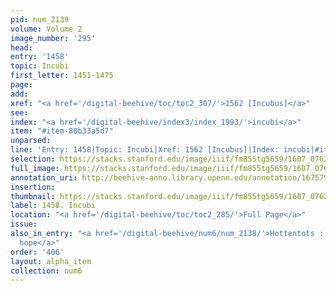 ```yaml
---
pid: num_2139
volume: Volume 2
image_number: '295'
head:
entry: '1458'
topic: Incubi
first_letter: 1451-1475
page:
add:
xref: "<a href='/digital-beehive/toc/toc2_307/'>1562 [Incubus]</a>"
see:
index: "<a href='/digital-beehive/index3/index_1993/'>incubi</a>"
item: "#item-80b33a5d7"
unparsed:
line: 'Entry: 1458|Topic: Incubi|Xref: 1562 [Incubus]|Index: incubi|#item-80b33a5d7'
selection: https://stacks.stanford.edu/image/iiif/fm855tg5659/1607_0762/402,2335,2862,673/full/0/default.jpg
full_image: https://stacks.stanford.edu/image/iiif/fm855tg5659/1607_0762/full/full/0/default.jpg
annotation_uri: http://beehive-anno.library.upenn.edu/annotation/1675790075193
insertion:
thumbnail: https://stacks.stanford.edu/image/iiif/fm855tg5659/1607_0762/402,2335,600,180/250,/0/default.jpg
label: 1458. Incubi
location: "<a href='/digital-beehive/toc/toc2_285/'>Full Page</a>"
issue:
also_in_entry: "<a href='/digital-beehive/num6/num_2138/'>Hottentots : Cape of good
  hope</a>"
order: '406'
layout: alpha_item
collection: num6
---
```

